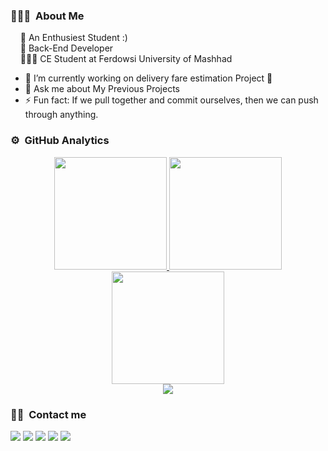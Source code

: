 ### 👨🏻‍💻 &nbsp;About Me
&nbsp;&nbsp;&nbsp;&nbsp;💼 An Enthusiest Student :) <br/>
&nbsp;&nbsp;&nbsp;&nbsp;🌱 Back-End Developer <br/>
&nbsp;&nbsp;&nbsp;&nbsp;👨🏻‍🎓 CE Student at Ferdowsi University of Mashhad

- 🌱 I’m currently working on delivery fare estimation Project 🦾
- 💬 Ask me about My Previous Projects
- ⚡ Fun fact: If we pull together and commit ourselves, then we can push through anything.

### ⚙️ &nbsp;GitHub Analytics
<p align="center">
  <a href="https://github.com/Erfanm83">
  <img height="180em" src="https://github-readme-stats.vercel.app/api?username=Erfanm83&hide=contribs,issues&show_icons=true&theme=radical&hide_border=true"/>
  <img height="180em" src="https://github-readme-stats-eight-theta.vercel.app/api/top-langs/?username=Erfanm83&hide_border=true&cache_seconds=1800&layout=compact&langs_count=8&theme=radical"/>
  <br/>
  <img height="180em" src="https://github-readme-streak-stats.herokuapp.com/?user=Erfanm83&theme=radical&hide_border=true&background=1a1b27"/>
  <br/>
  <img src="https://github-profile-trophy.vercel.app/?username=Erfanm83&margin-w=10&no-frame=true&row=1&theme=radical"/>
  </a>
</p>

### 🤝🏻 &nbsp;Contact me
  
<p align="center">

<a href="https://api.whatsapp.com/send?phone=989150643158" target="_blank"><img src="https://img.shields.io/badge/-Erfanm83-2CA5E0?style=plastic&logo=whatsapp&color=succes&logoColor=white"/></a>
<a href="mailto:erfanmahmudi1383@gmail.com" target="_blank"><img src="https://img.shields.io/badge/-erfanmahmudi1383@gmail-D14836?style=plastic&logo=Gmail&logoColor=white"/></a>
<a href="https://t.me/Lucerfan/" target="_blank"><img src="https://img.shields.io/badge/-Lucerfan-2CA5E0?style=plastic&logo=telegram&logoColor=white"/></a>
<a href="https://www.instagram.com/khode_errfan/" target="_blank"><img src="https://img.shields.io/badge/-khode_errfan.pb-E4405F?style=plastic&logo=Instagram&logoColor=white"/></a>
<a href="https://www.linkedin.com/in/erfan-mahmoudi-b4b564248/" target="_blank"><img src="https://img.shields.io/badge/-Erfanm83-2CA5E0?style=plastic&logo=linkedin&logoColor=white"/></a>
  
</p>
